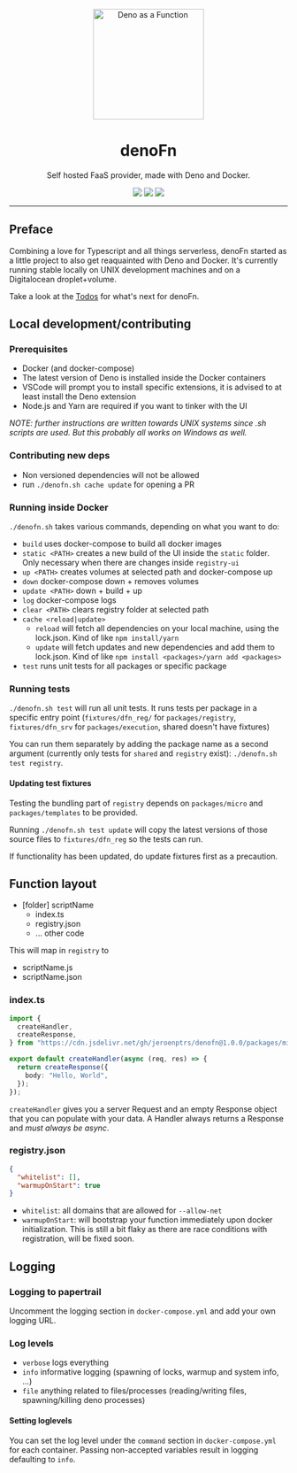 <p align="center">
   <img height="200" style="height:200px;" src="https://github.com/jeroenptrs/denoFn/raw/main/.github/denofn_transparent.png" alt="Deno as a Function" />
   <h1 align="center">denoFn</h1>
</p>
<p align="center">Self hosted FaaS provider, made with Deno and Docker.</p>
<p align="center">
   <img src="https://img.shields.io/github/workflow/status/jeroenptrs/denoFn/Run%20deno%20tests/main?label=tests" />
   <img src="https://img.shields.io/github/v/tag/jeroenptrs/denoFn?label=latest" />
   <img src="https://img.shields.io/github/workflow/status/jeroenptrs/denoFn/Publish%20deno-alpine/main?label=deno-alpine%201.2.1" />
</p>

---

## Preface

Combining a love for Typescript and all things serverless, denoFn started as a little project to also get reaquainted with Deno and Docker.
It's currently running stable locally on UNIX development machines and on a Digitalocean droplet+volume.

Take a look at the [Todos](#todos) for what's next for denoFn.

## Local development/contributing

### Prerequisites

- Docker (and docker-compose)
- The latest version of Deno is installed inside the Docker containers
- VSCode will prompt you to install specific extensions, it is advised to at least install the Deno extension
- Node.js and Yarn are required if you want to tinker with the UI

_NOTE: further instructions are written towards UNIX systems since .sh scripts are used. But this probably all works on Windows as well._

### Contributing new deps

- Non versioned dependencies will not be allowed
- run `./denofn.sh cache update` for opening a PR

### Running inside Docker

`./denofn.sh` takes various commands, depending on what you want to do:

- `build` uses docker-compose to build all docker images
- `static <PATH>` creates a new build of the UI inside the `static` folder. Only necessary when there are changes inside `registry-ui`
- `up <PATH>` creates volumes at selected path and docker-compose up
- `down` docker-compose down + removes volumes
- `update <PATH>` down + build + up
- `log` docker-compose logs
- `clear <PATH>` clears registry folder at selected path
- `cache <reload|update>`
  - `reload` will fetch all dependencies on your local machine, using the lock.json. Kind of like `npm install/yarn`
  - `update` will fetch updates and new dependencies and add them to lock.json. Kind of like `npm install <packages>/yarn add <packages>`
- `test` runs unit tests for all packages or specific package

### Running tests

`./denofn.sh test` will run all unit tests. It runs tests per package in a specific entry point (`fixtures/dfn_reg/` for `packages/registry`, `fixtures/dfn_srv` for `packages/execution`, shared doesn't have fixtures)

You can run them separately by adding the package name as a second argument (currently only tests for `shared` and `registry` exist): `./denofn.sh test registry`.

#### Updating test fixtures

Testing the bundling part of `registry` depends on `packages/micro` and `packages/templates` to be provided.

Running `./denofn.sh test update` will copy the latest versions of those source files to `fixtures/dfn_reg` so the tests can run.

If functionality has been updated, do update fixtures first as a precaution.

## Function layout

- [folder] scriptName
  - index.ts
  - registry.json
  - ... other code

This will map in `registry` to

- scriptName.js
- scriptName.json

### index.ts

```ts
import {
  createHandler,
  createResponse,
} from "https://cdn.jsdelivr.net/gh/jeroenptrs/denofn@1.0.0/packages/micro/functions/mod.ts";

export default createHandler(async (req, res) => {
  return createResponse({
    body: "Hello, World",
  });
});
```

`createHandler` gives you a server Request and an empty Response object that you can populate with your data. A Handler always returns a Response and _must always be async_.

### registry.json

```json
{
  "whitelist": [],
  "warmupOnStart": true
}
```

- `whitelist`: all domains that are allowed for `--allow-net`
- `warmupOnStart`: will bootstrap your function immediately upon docker initialization. This is still a bit flaky as there are race conditions with registration, will be fixed soon.

## Logging

### Logging to papertrail

Uncomment the logging section in `docker-compose.yml` and add your own logging URL.

### Log levels

- `verbose` logs everything
- `info` informative logging (spawning of locks, warmup and system info, ...)
- `file` anything related to files/processes (reading/writing files, spawning/killing deno processes)

#### Setting loglevels

You can set the log level under the `command` section in `docker-compose.yml` for each container. Passing non-accepted variables result in logging defaulting to `info`.
